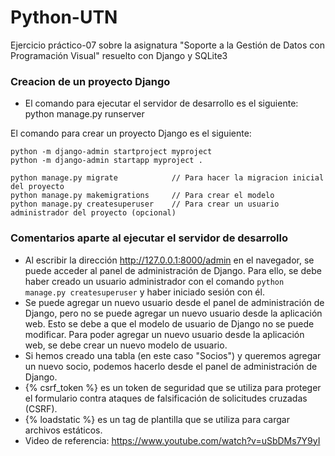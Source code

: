 # Python-UTN

Ejercicio práctico-07 sobre la asignatura "Soporte a la Gestión de Datos con Programación Visual" resuelto con Django y SQLite3

### Creacion de un proyecto Django

- El comando para ejecutar el servidor de desarrollo es el siguiente: python manage.py runserver

El comando para crear un proyecto Django es el siguiente:

```
python -m django-admin startproject myproject
python -m django-admin startapp myproject .

python manage.py migrate            // Para hacer la migracion inicial del proyecto
python manage.py makemigrations     // Para crear el modelo
python manage.py createsuperuser    // Para crear un usuario administrador del proyecto (opcional)
```

### Comentarios aparte al ejecutar el servidor de desarrollo

- Al escribir la dirección http://127.0.0.1:8000/admin en el navegador, se puede acceder al panel de administración de Django. Para ello, se debe haber creado un usuario administrador con el comando `python manage.py createsuperuser` y haber iniciado sesión con él.
- Se puede agregar un nuevo usuario desde el panel de administración de Django, pero no se puede agregar un nuevo usuario desde la aplicación web. Esto se debe a que el modelo de usuario de Django no se puede modificar. Para poder agregar un nuevo usuario desde la aplicación web, se debe crear un nuevo modelo de usuario.
- Si hemos creado una tabla (en este caso "Socios") y queremos agregar un nuevo socio, podemos hacerlo desde el panel de administración de Django.
- {% csrf_token %} es un token de seguridad que se utiliza para proteger el formulario contra ataques de falsificación de solicitudes cruzadas (CSRF).
- {% loadstatic %} es un tag de plantilla que se utiliza para cargar archivos estáticos.
- Video de referencia: https://www.youtube.com/watch?v=uSbDMs7Y9yI
